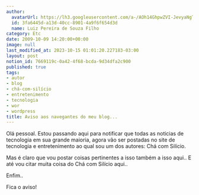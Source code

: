 ```yaml
---
author:
  avatarUrl: https://lh3.googleusercontent.com/a-/AOh14GhpwZVI-JevyaNgTdlrOT6YN20cI6V9Kxtq38Ij8AQ=s100
  id: 3fa6445d-a13d-40cc-8901-4a9f6f654d3d
  name: Luiz Pereira de Souza Filho
category: Etc
date: 2009-10-09 14:20:00+00:00
image: null
last_modified_at: 2023-10-15 01:01:20.227183-03:00
layout: post
notion_id: 7669119c-0a42-4f68-bcda-9d34dfa2c900
published: true
tags:
- autor
- blog
- chá-com-silício
- entretenimento
- tecnologia
- wor
- wordpress
title: Aviso aos navegantes do meu blog...
---
```


Olá pessoal. Estou passando aqui para notificar que todas as noticias de tecnologia em sua grande maioria, agora vão ser postadas no site de tecnologia e entretenimento ao qual sou um dos autores: Chá com Silício.

  

Mas é claro que vou postar coisas pertinentes a isso também a isso aqui.. E até vou citar muita coisa do Chá com Silício aqui..

  

Enfim..

  

Fica o aviso!
